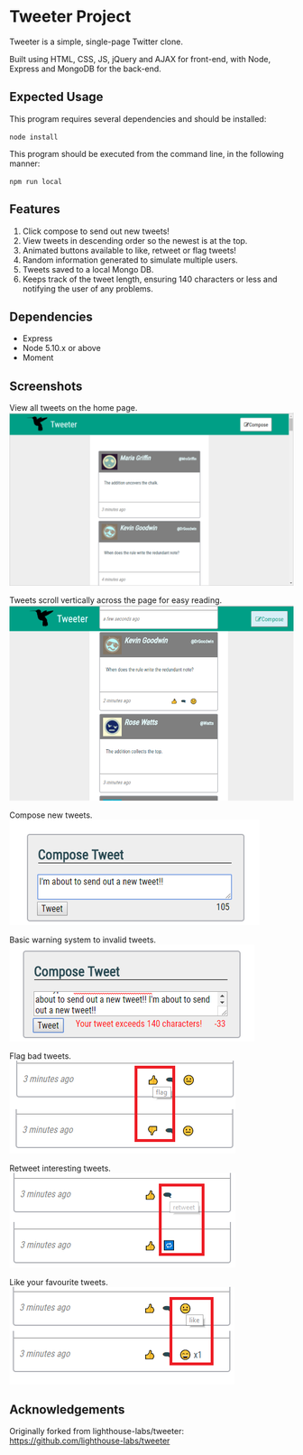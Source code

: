 # Tweeter Project

Tweeter is a simple, single-page Twitter clone.

Built using HTML, CSS, JS, jQuery and AJAX for front-end, with Node, Express and MongoDB for the back-end.

## Expected Usage

This program requires several dependencies and should be installed:

`node install`

This program should be executed from the command line, in the following manner:

`npm run local`

## Features

1. Click compose to send out new tweets!
2. View tweets in descending order so the newest is at the top.
3. Animated buttons available to like, retweet or flag tweets!
4. Random information generated to simulate multiple users.
5. Tweets saved to a local Mongo DB.
6. Keeps track of the tweet length, ensuring 140 characters or less and notifying the user of any problems.

## Dependencies

- Express
- Node 5.10.x or above
- Moment

## Screenshots
View all tweets on the home page.
!["Screenshot of tweeter home page"](https://github.com/d-mclean/tweeter/blob/master/docs/home-page.png)

Tweets scroll vertically across the page for easy reading.
!["Screenshot of multiple tweets"](https://github.com/d-mclean/tweeter/blob/master/docs/multiple-tweets.png)

Compose new tweets.
!["Screenshot of a new tweet being composed"](https://github.com/d-mclean/tweeter/blob/master/docs/new-tweet.png)

Basic warning system to invalid tweets.
!["Screenshot of tweet error handling"](https://github.com/d-mclean/tweeter/blob/master/docs/new-tweet-error.png)

Flag bad tweets.
!["Screenshot of flagging a tweet"](https://github.com/d-mclean/tweeter/blob/master/docs/flag-tweet.png)

Retweet interesting tweets.
!["Screenshot of retweeting"](https://github.com/d-mclean/tweeter/blob/master/docs/retweet-tweet.png)

Like your favourite tweets.
!["Screenshot of liking a tweet"](https://github.com/d-mclean/tweeter/blob/master/docs/like-tweet.png)

## Acknowledgements

Originally forked from lighthouse-labs/tweeter:
<https://github.com/lighthouse-labs/tweeter>